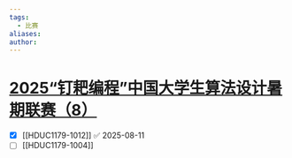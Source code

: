 ```yaml
---
tags:
  - 比赛
aliases: 
author:
---
```

# [2025“钉耙编程”中国大学生算法设计暑期联赛（8）](https://acm.hdu.edu.cn/contest/problems?cid=1179)

- [x] [[HDUC1179-1012]] ✅ 2025-08-11
- [ ] [[HDUC1179-1004]]
